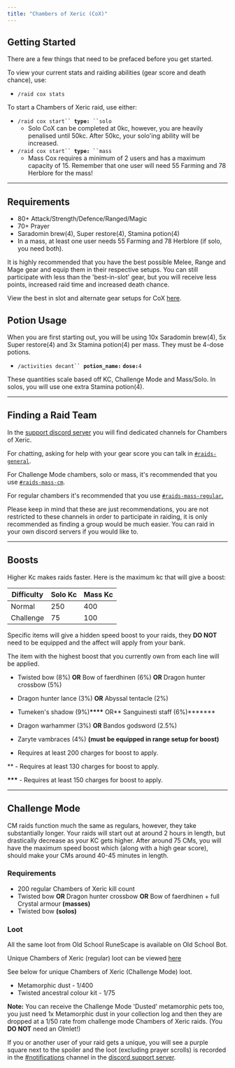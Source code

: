 ```yaml
---
title: "Chambers of Xeric (CoX)"
---
```


## Getting Started

There are a few things that need to be prefaced before you get started.

To view your current stats and raiding abilities (gear score and death chance), use:

- `/raid cox stats`

To start a Chambers of Xeric raid, use either:

- `/raid cox start`` `**`type:`**` ``solo`
  - Solo CoX can be completed at 0kc, however, you are heavily penalised until 50kc. After 50kc, your solo'ing ability will be increased.
- `/raid cox start`` `**`type:`**` ``mass`
  - Mass Cox requires a minimum of 2 users and has a maximum capacity of 15. Remember that one user will need 55 Farming and 78 Herblore for the mass!

---

## Requirements

- 80+ Attack/Strength/Defence/Ranged/Magic
- 70+ Prayer
- Saradomin brew(4), Super restore(4), Stamina potion(4)
- In a mass, at least one user needs 55 Farming and 78 Herblore (if solo, you need both).

It is highly recommended that you have the best possible Melee, Range and Mage gear and equip them in their respective setups. You can still participate with less than the 'best-in-slot' gear, but you will receive less points, increased raid time and increased death chance.

View the best in slot and alternate gear setups for CoX [here](cox-gear-setups.md).

## Potion Usage

When you are first starting out, you will be using 10x Saradomin brew(4), 5x Super restore(4) and 3x Stamina potion(4) per mass. They must be 4-dose potions.

- `/activities decant`` `**`potion_name:`** **`dose:`**`4`

These quantities scale based off KC, Challenge Mode and Mass/Solo. In solos, you will use one extra Stamina potion(4).

---

## Finding a Raid Team

In the [support discord server](http://invite.oldschool.gg/) you will find dedicated channels for Chambers of Xeric.

For chatting, asking for help with your gear score you can talk in [`#raids-general`](https://discord.com/channels/342983479501389826/835879359805653002).

For Challenge Mode chambers, solo or mass, it's recommended that you use [`#raids-mass-cm`](https://discord.com/channels/342983479501389826/835879528513142794).

For regular chambers it's recommended that you use [`#raids-mass-regular`.](https://discord.com/channels/342983479501389826/835879317418278963)

Please keep in mind that these are just recommendations, you are not restricted to these channels in order to participate in raiding, it is only recommended as finding a group would be much easier. You can raid in your own discord servers if you would like to.

---

## Boosts

Higher Kc makes raids faster. Here is the maximum kc that will give a boost:

| Difficulty | Solo Kc | Mass Kc |
| ---------- | ------- | ------- |
| Normal     | 250     | 400     |
| Challenge  | 75      | 100     |

Specific items will give a hidden speed boost to your raids, they **DO NOT** need to be equipped and the affect will apply from your bank.

The item with the highest boost that you currently own from each line will be applied.

- Twisted bow (8%) **OR** Bow of faerdhinen (6%) **OR** Dragon hunter crossbow (5%)
- Dragon hunter lance (3%) **OR** Abyssal tentacle (2%)
- Tumeken's shadow (9%)**\*\*\*\*** OR** Sanguinesti staff (6%)**\*\*\*\*\*
- Dragon warhammer (3%) **OR** Bandos godsword (2.5%)
- Zaryte vambraces (4%) **(must be equipped in range setup for boost)**

- Requires at least 200 charges for boost to apply.

\*\* - Requires at least 130 charges for boost to apply.

**\*\*\*** - Requires at least 150 charges for boost to apply.

---

## Challenge Mode

CM raids function much the same as regulars, however, they take substantially longer. Your raids will start out at around 2 hours in length, but drastically decrease as your KC gets higher. After around 75 CMs, you will have the maximum speed boost which (along with a high gear score), should make your CMs around 40-45 minutes in length.

### Requirements

- 200 regular Chambers of Xeric kill count
- Twisted bow **OR** Dragon hunter crossbow **OR** Bow of faerdhinen + full Crystal armour **(masses)**
- Twisted bow **(solos)**

### Loot

All the same loot from Old School RuneScape is available on Old School Bot.

Unique Chambers of Xeric (regular) loot can be viewed [here](https://oldschool.runescape.wiki/w/Chambers_of_Xeric#Unique_drop_table)

See below for unique Chambers of Xeric (Challenge Mode) loot.

- Metamorphic dust - 1/400
- Twisted ancestral colour kit - 1/75

**Note:** You can receive the Challenge Mode 'Dusted' metamorphic pets too, you just need 1x Metamorphic dust in your collection log and then they are dropped at a 1/50 rate from challenge mode Chambers of Xeric raids. (You **DO NOT** need an Olmlet!)

If you or another user of your raid gets a unique, you will see a purple square next to the spoiler and the loot (excluding prayer scrolls) is recorded in the [#notifications](https://discord.com/channels/342983479501389826/469523207691436042) channel in the [discord support server](http://invite.oldschool.gg/).
